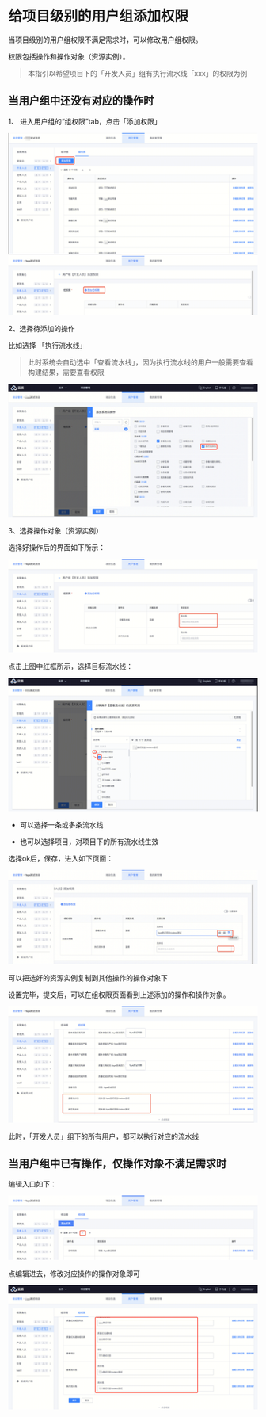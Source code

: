 # 给项目级别的用户组添加权限
当项目级别的用户组权限不满足需求时，可以修改用户组权限。

权限包括操作和操作对象（资源实例）。

> 本指引以希望项目下的「开发人员」组有执行流水线「xxx」的权限为例

## 当用户组中还没有对应的操作时

1、 进入用户组的“组权限”tab，点击「添加权限」

![](../../assets/permission/groups-user-add.png)
![](../../assets/permission/groups-user-add1.png)

2、选择待添加的操作

比如选择 「执行流水线」

> 此时系统会自动选中「查看流水线」，因为执行流水线的用户一般需要查看构建结果，需要查看权限

![](../../assets/permission/groups-user-add2.png)

3、选择操作对象（资源实例）

选择好操作后的界面如下所示：

![](../../assets/permission/groups-user-add3.png)

点击上图中红框所示，选择目标流水线：

![](../../assets/permission/groups-user-add4.png)

- 可以选择一条或多条流水线

- 也可以选择项目，对项目下的所有流水线生效

选择ok后，保存，进入如下页面：

![](../../assets/permission/groups-user-add5.png)

可以把选好的资源实例复制到其他操作的操作对象下

设置完毕，提交后，可以在组权限页面看到上述添加的操作和操作对象。

![](../../assets/permission/groups-user-add6.png)

此时，「开发人员」组下的所有用户，都可以执行对应的流水线

## 当用户组中已有操作，仅操作对象不满足需求时

编辑入口如下：

![](../../assets/permission/groups-user-add7.png)

点编辑进去，修改对应操作的操作对象即可

![](../../assets/permission/groups-user-add8.png)
